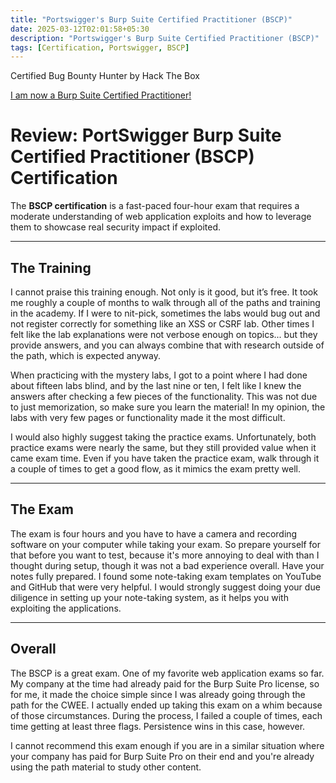 ```yaml
---
title: "Portswigger's Burp Suite Certified Practitioner (BSCP)"
date: 2025-03-12T02:01:58+05:30
description: "Portswigger's Burp Suite Certified Practitioner (BSCP)"
tags: [Certification, Portswigger, BSCP]
---
```


Certified Bug Bounty Hunter by Hack The Box

​[​I am now a Burp Suite Certified Practitioner!](https://portswigger.net/web-security/e/c/86c22c6eaae65974)

# Review: PortSwigger Burp Suite Certified Practitioner (BSCP) Certification

The **BSCP certification** is a fast-paced four-hour exam that requires a moderate understanding of web application exploits and how to leverage them to showcase real security impact if exploited.

---

## The Training

I cannot praise this training enough. Not only is it good, but it’s free. It took me roughly a couple of months to walk through all of the paths and training in the academy. If I were to nit-pick, sometimes the labs would bug out and not register correctly for something like an XSS or CSRF lab. Other times I felt like the lab explanations were not verbose enough on topics... but they provide answers, and you can always combine that with research outside of the path, which is expected anyway.

When practicing with the mystery labs, I got to a point where I had done about fifteen labs blind, and by the last nine or ten, I felt like I knew the answers after checking a few pieces of the functionality. This was not due to just memorization, so make sure you learn the material! In my opinion, the labs with very few pages or functionality made it the most difficult.

I would also highly suggest taking the practice exams. Unfortunately, both practice exams were nearly the same, but they still provided value when it came exam time. Even if you have taken the practice exam, walk through it a couple of times to get a good flow, as it mimics the exam pretty well.

---

## The Exam

The exam is four hours and you have to have a camera and recording software on your computer while taking your exam. So prepare yourself for that before you want to test, because it's more annoying to deal with than I thought during setup, though it was not a bad experience overall. Have your notes fully prepared. I found some note-taking exam templates on YouTube and GitHub that were very helpful. I would strongly suggest doing your due diligence in setting up your note-taking system, as it helps you with exploiting the applications.

---

## Overall

The BSCP is a great exam. One of my favorite web application exams so far. My company at the time had already paid for the Burp Suite Pro license, so for me, it made the choice simple since I was already going through the path for the CWEE. I actually ended up taking this exam on a whim because of those circumstances. During the process, I failed a couple of times, each time getting at least three flags. Persistence wins in this case, however.

I cannot recommend this exam enough if you are in a similar situation where your company has paid for Burp Suite Pro on their end and you're already using the path material to study other content.
